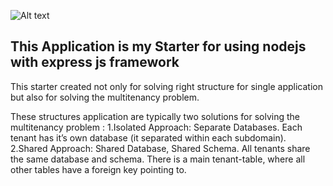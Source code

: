 ![Alt text](http://cdn.javabeat.net/wp-content/uploads/2015/09/expressjs.jpg)
## This Application is my Starter for using nodejs with express js framework

This starter created not only for solving right structure for single application but also for solving the multitenancy problem.


These structures application are typically two solutions for solving the multitenancy problem : 
1.Isolated Approach: Separate Databases. Each tenant has it’s own database (it separated within each subdomain).
2.Shared Approach: Shared Database, Shared Schema. All tenants share the same database and schema. There is a main tenant-table, where all other tables have a foreign key pointing to.






